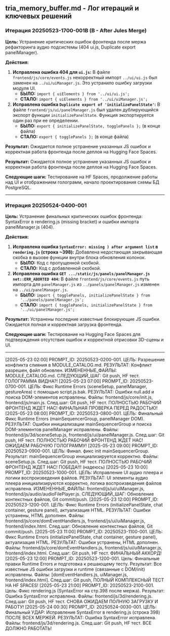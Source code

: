 ## tria_memory_buffer.md - Лог итераций и ключевых решений

### Итерация 20250523-1700-001B (B - After Jules Merge)

**Цель:** Устранение критических ошибок фронтенда после мержа рефакторинга аудио подсистемы (404 ui.js, Duplicate export panelManager).

**Действия:**
1.  **Исправлена ошибка 404 для `ui.js`:** В файле `frontend/js/core/events.js` некорректный импорт `../ui/ui.js` был заменен на `../ui/uiManager.js`. Это устранило ошибку загрузки модуля UI.
    *   **БЫЛО:** `import { uiElements } from '../ui/ui.js';`
    *   **СТАЛО:** `import { uiElements } from '../ui/uiManager.js';`
2.  **Исправлена ошибка `Duplicate export of 'initializePanelState'`:** В файле `frontend/js/ui/panelManager.js` был удален дублирующийся экспорт функции `initializePanelState`. Функция экспортируется один раз при ее определении.
    *   **БЫЛО:** `export { initializePanelState, togglePanels };` (в конце файла)
    *   **СТАЛО:** `export { togglePanels };` (в конце файла)

**Результат:** Ожидается полное устранение указанных JS ошибок и корректная работа фронтенда после деплоя на Hugging Face Spaces.

**Результат:** Ожидается полное устранение указанных JS ошибок и корректная работа фронтенда после деплоя на Hugging Face Spaces.

**Следующие шаги:** Тестирование на HF Spaces, продолжение работы над UI и отображением голограмм, начало проектирования схемы БД PostgreSQL.

---

### Итерация 20250524-0400-001

**Цель:** Устранение финальных критических ошибок фронтенда: SyntaxError в rendering.js (missing bracket) и ошибки импорта panelManager.js (404).

**Действия:**
1.  **Исправлена ошибка `SyntaxError: missing ) after argument list` в `rendering.js` (строка ~398):** Добавлена недостающая закрывающая скобка в вызове функции внутри блока обновления колонок.
    *   **БЫЛО:** Код с пропущенной скобкой.
    *   **СТАЛО:** Код с добавленной скобкой.
2.  **Исправлена ошибка `GET .../static/js/panels/panelManager.js net::ERR_ABORTED 404`:** В файле `frontend/js/core/events.js` путь импорта для `panelManager.js` из `../panels/panelManager.js` изменен на `../ui/panelManager.js`.
    *   **БЫЛО:** `import { togglePanels, initializePanelState } from '../panels/panelManager.js';`
    *   **СТАЛО:** `import { togglePanels, initializePanelState } from '../ui/panelManager.js';`

**Результат:** Устранены последние известные блокирующие JS ошибки. Ожидается полная и корректная загрузка фронтенда.

**Следующие шаги:** Тестирование на Hugging Face Spaces для подтверждения отсутствия ошибок и корректной отрисовки 3D-сцены и UI.

---

[2025-05-23 02:00] PROMPT_ID: 20250523-0200-001. ЦЕЛЬ: Разрешение конфликта слияния в MODULE_CATALOG.md. РЕЗУЛЬТАТ: Конфликт разрешен, файл обновлен. ИЗМЕНЕННЫЕ_ФАЙЛЫ: MODULE_CATALOG.md. СЛЕДУЮЩИЙ_ШАГ: Git push, HF тест. ГОЛОГРАММА ВИДНА?!
[2025-05-23 07:00] PROMPT_ID: 20250523-0700-001. ЦЕЛЬ: Фикс Runtime Errors (sceneSetup, panelManager, gestureArea) с помощью script.js.bak. РЕЗУЛЬТАТ: Ошибки null.add и поиска DOM-элементов исправлены. Файлы: frontend/js/core/init.js, frontend/js/main.js. След.шаг: Git push, HF тест. ПОЛНОСТЬЮ РАБОЧИЙ ФРОНТЕНД ЖДЕТ НАС! ФИНАЛЬНАЯ ПРОВЕРКА ПЕРЕД РАДОСТЬЮ!
[2025-05-23 08:00] PROMPT_ID: 20250523-0800-001. ЦЕЛЬ: Финальный Фикс Runtime Errors (mainSequencerGroup, panelManager DOM). РЕЗУЛЬТАТ: Ошибки инициализации mainSequencerGroup и поиска DOM-элементов panelManager исправлены. Файлы: frontend/js/3d/sceneSetup.js, frontend/js/ui/panelManager.js. След.шаг: Git push, HF тест. ПОЛНОСТЬЮ РАБОЧИЙ ФРОНТЕНД ЖДЕТ НАС! ОЖИДАЕМ РАБОЧУЮ ГОЛОГРАММУ!
[2025-05-23 09:00] PROMPT_ID: 20250523-0900-001. ЦЕЛЬ: Финал. фикс init mainSequencerGroup. Результат: mainSequencerGroup инициализируется корректно. Файлы: sceneSetup.js. След.шаг: Git push, HF тест. ПОЛНОСТЬЮ РАБОЧИЙ ФРОНТЕНД ЖДЕТ НАС! ПОБЕДА!!! (надеюсь)
[2025-05-23 10:00] PROMPT_ID: 20250523-1000-001. ЦЕЛЬ: Исправление UI аудио плеера и логики воспроизведения файлов. РЕЗУЛЬТАТ: UI элементы аудио плеера инициализируются корректно, логика воспроизведения файлов исправлена. ИЗМЕНЕННЫЕ_ФАЙЛЫ: frontend/js/ui/uiManager.js, frontend/js/audio/audioFilePlayer.js. СЛЕДУЮЩИЙ_ШАГ: Обновление контекстных файлов, Git commit/push.
[2025-05-23 12:00] PROMPT_ID: 20250523-1200-001. ЦЕЛЬ: Фикс Runtime Errors (initializePanelState, chat container, gesture panel), актуализация HTML. РЕЗУЛЬТАТ: Ошибки устранены, HTML дополнен. Файлы: frontend/js/core/domEventHandlers.js, frontend/js/ui/uiManager.js, frontend/index.html. След.шаг: Обновление контекстных файлов, Git commit/push.
[2025-05-23 11:00] PROMPT_ID: 20250523-1100-001. ЦЕЛЬ: Фикс Runtime Errors (initializePanelState, chat container, gesture panel), актуализация HTML. РЕЗУЛЬТАТ: Ошибки устранены, HTML дополнен. Файлы: frontend/js/core/domEventHandlers.js, frontend/js/ui/uiManager.js, frontend/index.html. След.шаг: Git push, HF тест. ФИНАЛЬНЫЙ АККОРД!
[2025-05-23 12:00] PROMPT_ID: 20250523-1200-001. Цель: Финальные правки Runtime Errors и подготовка к решающему тесту. Результат: Все известные JS ошибки загрузки и runtime (связанные с DOM/init) исправлены. Файлы: [domEventHandlers.js, uiManager.js, frontend/index.html]. След.шаг: Git push, ПОЛНЫЙ КОМПЛЕКСНЫЙ ТЕСТ НА HF SPACES!
[2025-05-23 21:00] PROMPT_ID: 20250523-2100-001. Цель: Фикс rendering.js (SyntaxError на стр.398 после мержа). Результат: Ошибка SyntaxError исправлена. Файлы: frontend/js/3d/rendering.js. След.шаг: Git push, HF тест. СНОВА ОЖИДАЕМ ПОЛНУЮ ЗАГРУЗКУ И РАБОТУ!
[2025-05-24 00:30] PROMPT_ID: 20250524-0030-001. ЦЕЛЬ: Финальный УДАР: Исправление SyntaxError в rendering.js (строка 398) ПОСЛЕ ВСЕХ МЕРЖЕЙ. РЕЗУЛЬТАТ: Ошибка SyntaxError исправлена. Файлы: frontend/js/3d/rendering.js. След.шаг: Git push, HF тест. ВСЕ ДОЛЖНО РАБОТАТЬ!